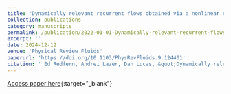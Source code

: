```yaml
---
title: "Dynamically relevant recurrent flows obtained via a nonlinear recurrence function from two-dimensional turbulence"
collection: publications
category: manuscripts
permalink: /publication/2022-01-01-Dynamically-relevant-recurrent-flows
excerpt: ''
date: 2024-12-12
venue: 'Physical Review Fluids'
paperurl: 'https://doi.org/10.1103/PhysRevFluids.9.124401'
citation: ' Ed Redfern, Andrei Lazer, Dan Lucas, &quot;Dynamically relevant recurrent flows obtained via a nonlinear recurrence function from two-dimensional turbulence &quot; Phys. Rev. Fluids **9**, 124401.'
---
```

[Access paper here](https://doi.org/10.1103/PhysRevFluids.9.124401){:target="_blank"}

